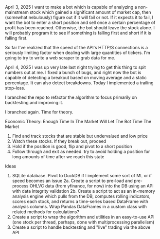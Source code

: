 April 3, 2025
I want to make a bot which is capable of analyzing a non-mainstream stock which gained a significant amount of market cap, then (somewhat nebulously) figure out if it will fail or not. If it expects it to fail, I want the bot to enter a short position and sell once a certain percentage of profit has been reached. Otherwise, the bot should leave the stock alone. I will probably program it to see if something is falling first and short if it is falling first.

So far I've realized that the speed of the API's HTTP/S connections is a seriously limiting factor when dealing with large quantities of tickers. I'm going to try to write a web scraper to grab data for me.


April 4, 2025
I was up very late last night trying to get this thing to spit numbers out at me.
I fixed a bunch of bugs, and right now the bot is capable of detecting a breakout based on moving average and a static percentage. It can also detect breakdowns.
Today I implemented a trailing stop-loss.

I branched the repo to refactor the algorithm to focus primarily on backtesting and improving it.

I branched again. Time for theory.


Economic Theory: Enough Time In The Market Will Let The Bot Time The Market
1. Find and track stocks that are stable but undervalued and low price
2. Watch these stocks. If they break out, proceed
3. Hold if the position is good, flip and pivot to a short position
4. Follow through and exit as needed. try to avoid holding a position for long amounts of time after we reach this state

Ideas
1. SQLite database. Pivot to DuckDB if I implement some sort of ML or if speed becomes an issue
2a. Create a script to pre-load and pre-process OHLVC data (from yfinance, for now) into the DB using an API with data integrity validation
2b. Create a script to act as an in-memory analysis engine which pulls from the DB, computes rolling indicators, scores each stock, and returns a time-series based DataFrame with analysis columns. Wrap Pandas DataFrames in a custom class with related methods for calculations?
3. Create a script to wrap the algorithm and utilities in an easy-to-use API (one stock per thread, perhaps, done with multiprocessing parallelism)
4. Create a script to handle backtesting and "live" trading via the above API